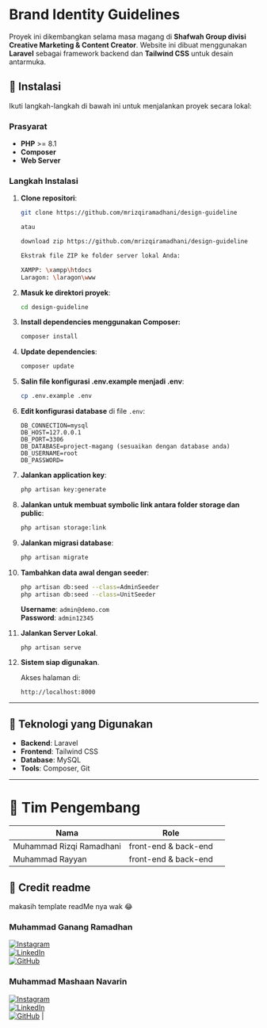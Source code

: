 # Brand Identity Guidelines

Proyek ini dikembangkan selama masa magang di **Shafwah Group divisi Creative Marketing & Content Creator**. Website ini dibuat menggunakan **Laravel** sebagai framework backend dan **Tailwind CSS** untuk desain antarmuka.

## 🚀 Instalasi

Ikuti langkah-langkah di bawah ini untuk menjalankan proyek secara lokal:

### Prasyarat

- **PHP** >= 8.1
- **Composer**
- **Web Server**

### Langkah Instalasi

1. **Clone repositori**:

   ```bash
   git clone https://github.com/mrizqiramadhani/design-guideline

   atau

   download zip https://github.com/mrizqiramadhani/design-guideline

   Ekstrak file ZIP ke folder server lokal Anda:

   XAMPP: \xampp\htdocs
   Laragon: \laragon\www
   ```

2. **Masuk ke direktori proyek**:

   ```bash
   cd design-guideline
   ```

3. **Install dependencies menggunakan Composer:**

   ```bash
   composer install
   ```

4. **Update dependencies**:

   ```bash
   composer update
   ```

5. **Salin file konfigurasi .env.example menjadi .env**:

   ```bash
   cp .env.example .env
   ```

6. **Edit konfigurasi database** di file `.env`:

   ```
   DB_CONNECTION=mysql
   DB_HOST=127.0.0.1
   DB_PORT=3306
   DB_DATABASE=project-magang (sesuaikan dengan database anda)
   DB_USERNAME=root
   DB_PASSWORD=
   ```

7. **Jalankan application key**:

   ```bash
   php artisan key:generate
   ```

8. **Jalankan untuk membuat symbolic link antara folder storage dan public**:

   ```bash
   php artisan storage:link
   ```

9. **Jalankan migrasi database**:

   ```bash
   php artisan migrate
   ```

10. **Tambahkan data awal dengan seeder**:

    ```bash
    php artisan db:seed --class=AdminSeeder
    php artisan db:seed --class=UnitSeeder
    ```

    **Username**: `admin@demo.com`  
    **Password**: `admin12345`

11. **Jalankan Server Lokal**.

    ```
    php artisan serve
    ```

12. **Sistem siap digunakan**.

    Akses halaman di:

    ```
    http://localhost:8000
    ```

---

## 🎨 Teknologi yang Digunakan

- **Backend**: Laravel
- **Frontend**: Tailwind CSS
- **Database**: MySQL
- **Tools**: Composer, Git

---

# 👥 Tim Pengembang

| Nama                     | Role                 |     |
| ------------------------ | -------------------- | --- |
| Muhammad Rizqi Ramadhani | front-end & back-end |     |
| Muhammad Rayyan          | front-end & back-end |     |

## 🌟 Credit readme

makasih template readMe nya wak 😂

### Muhammad Ganang Ramadhan

[![Instagram](https://img.shields.io/badge/Instagram-%23E4405F.svg?logo=Instagram&logoColor=white)](https://instagram.com/username)  
[![LinkedIn](https://img.shields.io/badge/LinkedIn-%230077B5.svg?style=flat&logo=linkedin&logoColor=white)](https://linkedin.com/in/username)  
[![GitHub](https://img.shields.io/badge/GitHub-%23121011.svg?logo=github&logoColor=white)](https://github.com/pawpawly)

### Muhammad Mashaan Navarin

[![Instagram](https://img.shields.io/badge/Instagram-%23E4405F.svg?logo=Instagram&logoColor=white)](https://instagram.com/username)  
[![LinkedIn](https://img.shields.io/badge/LinkedIn-%230077B5.svg?style=flat&logo=linkedin&logoColor=white)](https://linkedin.com/in/username)  
[![GitHub](https://img.shields.io/badge/GitHub-%23121011.svg?logo=github&logoColor=white)](https://github.com/RinnHehe) |
